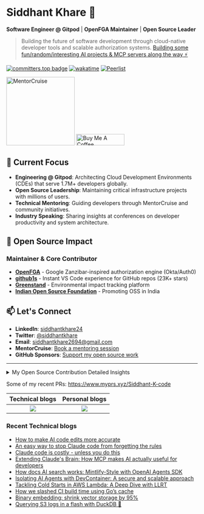 # Siddhant Khare 🚀

**Software Engineer @ Gitpod** | **OpenFGA Maintainer** | **Open Source Leader**

> Building the future of software development through cloud-native developer tools and scalable authorization systems.
> [Building some fun/random/interesting AI projects & MCP servers along the way ⚡️](https://gist.github.com/Siddhant-K-code/5de9207adeeba88299e81408422c9dfb)

[![committers.top badge](https://user-badge.committers.top/india_private/Siddhant-K-code.svg)](https://user-badge.committers.top/india_private/Siddhant-K-code) [![wakatime](https://wakatime.com/badge/user/58573df6-0225-498a-8fdc-fefd0c13bb75.svg)](https://wakatime.com/@58573df6-0225-498a-8fdc-fefd0c13bb75) [![Peerlist](https://github-readme-badge.peerlist.io/api/siddhant?style=plastic)](https://peerlist.io/siddhant)

<a href="https://mentorcruise.com/mentor/siddhantkhare/"><img src="https://cdn.mentorcruise.com/img/banner/navy-sm.svg" width="180" alt="MentorCruise"></a> <a href="https://www.buymeacoffee.com/siddhantkhare" target="_blank"><img src="https://cdn.buymeacoffee.com/buttons/v2/default-yellow.png" alt="Buy Me A Coffee" style="height: 30px !important;width: 127px !important;" ></a>



## 🎯 **Current Focus**

- **Engineering @ Gitpod**: Architecting Cloud Development Environments (CDEs) that serve 1.7M+ developers globally.
- **Open Source Leadership**: Maintaining critical infrastructure projects with millions of users.
- **Technical Mentoring**: Guiding developers through MentorCruise and community initiatives.
- **Industry Speaking**: Sharing insights at conferences on developer productivity and system architecture.

## 🔧 **Open Source Impact**

### **Maintainer & Core Contributor**
- **[OpenFGA](https://github.com/openfga/openfga)** - Google Zanzibar-inspired authorization engine (Okta/Auth0)
- **[github1s](https://github.com/conwnet/github1s)** - Instant VS Code experience for GitHub repos (23K+ stars)
- **[Greenstand](https://github.com/Greenstand)** - Environmental impact tracking platform
- **[Indian Open Source Foundation](https://github.com/IndianOpenSourceFoundation)** - Promoting OSS in India

## 📫 **Let's Connect**

- **LinkedIn**: [siddhantkhare24](https://linkedin.com/in/siddhantkhare24)
- **Twitter**: [@siddhantkhare](https://twitter.com/siddhantkhare)
- **Email**: [siddhantkhare2694@gmail.com](mailto:siddhantkhare2694@gmail.com)
- **MentorCruise**: [Book a mentoring session](https://mentorcruise.com/mentor/siddhantkhare/)
- **GitHub Sponsors**: [Support my open source work](https://github.com/sponsors/Siddhant-K-code)

---

<details>
<summary>My Open Source Contribution Detailed Insights</summary>
<br>

![Metrics](https://metrics.lecoq.io/Siddhant-K-code?template=classic&languages=1&introduction=1&isocalendar=1&people=1&gists=1&followup=1&lines=1&notable=1&achievements=1&activity=1&isocalendar.duration=half-year&languages.limit=8&languages.sections=most-used&languages.colors=github&languages.threshold=0%25&languages.indepth=false&languages.recent.load=300&languages.recent.days=14&introduction.title=true&people.limit=24&people.size=28&people.types=followers%2C%20following&people.identicons=false&people.shuffle=false&followup.sections=repositories&activity.limit=5&activity.load=300&activity.days=14&activity.filter=all&activity.visibility=all&activity.timestamps=false&achievements.threshold=C&achievements.secrets=true&achievements.limit=0&notable.repositories=false&config.timezone=Asia%2FCalcutta)

</details>

Some of my recent PRs: https://www.myprs.xyz/Siddhant-K-code


| Technical blogs | Personal blogs |
|:----:|:---:|
|<a href="https://dev.to/siddhantkcode"><img src="https://img.shields.io/badge/dev.to-0A0A0A?style=for-the-badge&logo=dev.to&logoColor=white"  /></a>|<a href="https://medium.com/@siddhantkhare2694"><img src="https://img.shields.io/badge/Medium-12100E?style=for-the-badge&logo=medium&logoColor=white" /></a>|


### Recent Technical blogs

<!--START_SECTION:feed-->
* [How to make AI code edits more accurate](https://dev.to/siddhantkcode/how-to-make-ai-code-edits-more-accurate-bbe)
* [An easy way to stop Claude code from forgetting the rules](https://dev.to/siddhantkcode/an-easy-way-to-stop-claude-code-from-forgetting-the-rules-h36)
* [Claude code is costly - unless you do this](https://dev.to/siddhantkcode/claude-code-is-costly-unless-you-do-this-484o)
* [Extending Claude's Brain: How MCP makes AI actually useful for developers](https://dev.to/siddhantkcode/extending-claudes-brain-how-mcp-makes-ai-actually-useful-for-developers-35c4)
* [How docs AI search works: Mintlify-Style with OpenAI Agents SDK](https://dev.to/siddhantkcode/how-docs-ai-search-works-mintlify-style-with-openai-agents-sdk-121j)
* [Isolating AI Agents with DevContainer: A secure and scalable approach](https://dev.to/siddhantkcode/isolating-ai-agents-with-devcontainer-a-secure-and-scalable-approach-4hi4)
* [Tackling Cold Starts in AWS Lambda: A Deep Dive with LLRT](https://dev.to/siddhantkcode/tackling-cold-starts-in-aws-lambda-a-deep-dive-with-llrt-17d7)
* [How we slashed CI build time using Go’s cache](https://dev.to/siddhantkcode/how-we-slashed-ci-build-time-using-gos-cache-500f)
* [Binary embedding: shrink vector storage by 95%](https://dev.to/siddhantkcode/binary-embedding-shrink-vector-storage-by-95-5e0l)
* [Querying S3 logs in a flash with DuckDB 🦆](https://dev.to/siddhantkcode/querying-s3-logs-in-a-flash-with-duckdb-p44)
<!--END_SECTION:feed-->


